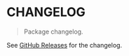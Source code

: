 # CHANGELOG

> Package changelog.

See [GitHub Releases](https://github.com/stdlib-js/math-iter-special-rad2deg/releases) for the changelog.